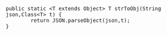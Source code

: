 <font face="SimSun" size=3>

~~~
public static <T extends Object> T strToObj(String json,Class<T> t) {
        return JSON.parseObject(json,t);
}
~~~

</font>